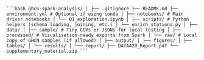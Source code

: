 
<pre lang="markdown"><code>```bash ghcn-spark-analysis/ │ ├── .gitignore ├── README.md ├── environment.yml # Optional if using conda │ ├── notebooks/ # Main driver notebooks │ └── 01_exploration.ipynb │ ├── scripts/ # Python helpers (schema loading, joining, etc.) │ └── enrich_stations.py │ ├── data/ │ ├── sample/ # Tiny CSVs or JSONs for local testing │ ├── processed/ # Visualisation-ready exports from Spark │ └── raw/ # Local copy of GHCN samples (if allowed) │ ├── output/ │ ├── figures/ │ ├── tables/ │ └── results/ │ └── report/ ├── DATA420_Report.pdf └── supplementary_material.zip ``` </code></pre>
